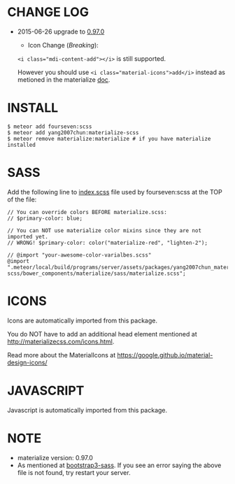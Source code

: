 # CHANGE LOG
- 2015-06-26 upgrade to [0.97.0](https://github.com/Dogfalo/materialize/tree/v0.97.0#changelog)
  -  Icon Change (*Breaking*):

    ```<i class="mdi-content-add"></i>``` is still supported.

    However you should use ```<i class="material-icons">add</i>``` instead as
    metioned in the materialize [doc](http://materializecss.com/icons.html).

# INSTALL
```
$ meteor add fourseven:scss
$ meteor add yang2007chun:materialize-scss
$ meteor remove materialize:materialize # if you have materialize installed
```

# SASS
Add the following line to [index.scss](https://github.com/fourseven/meteor-scss#controlling-load-order-since-200-beta_3) file used by fourseven:scss at the TOP of the file:
```
// You can override colors BEFORE materialize.scss:
// $primary-color: blue;

// You can NOT use materialize color mixins since they are not imported yet.
// WRONG! $primary-color: color("materialize-red", "lighten-2");

// @import "your-awesome-color-varialbes.scss"
@import ".meteor/local/build/programs/server/assets/packages/yang2007chun_materialize-scss/bower_components/materialize/sass/materialize.scss";
```

# ICONS
Icons are automatically imported from this package.

You do NOT have to add an additional head element mentioned at http://materializecss.com/icons.html.

Read more about the MaterialIcons at https://google.github.io/material-design-icons/

# JAVASCRIPT
Javascript is automatically imported from this package.

# NOTE
- materialize version: 0.97.0
- As mentioned at [bootstrap3-sass](https://github.com/englue/meteor-bootstrap3-sass#to-use). If you see an error saying the above file is not found, try restart your server.
